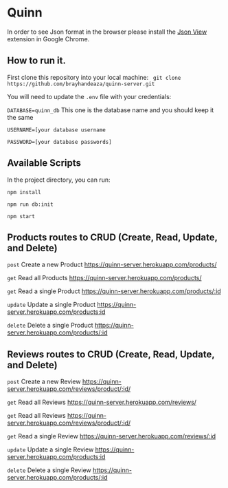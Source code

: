 # Quinn

In order to see Json format in the browser please install the [Json View](https://chrome.google.com/webstore/detail/jsonview/chklaanhfefbnpoihckbnefhakgolnmc?utm_source=chrome-ntp-icon) extension in Google Chrome.

## How to run it.

First clone this repository into your local machine: `` git clone https://github.com/brayhandeaza/quinn-server.git``

You will need to update the `.env` file with your credentials: 

`DATABASE=quinn_db` This one is the database name and you should keep it the same

`USERNAME=[your database username`

`PASSWORD=[your database passwords]`


## Available Scripts

In the project directory, you can run:

`npm install`

`npm run db:init`

`npm start`

## Products routes to CRUD (Create, Read, Update, and Delete) 
`post` Create a new Product https://quinn-server.herokuapp.com/products/

`get` Read all Products https://quinn-server.herokuapp.com/products/

`get` Read a single Product https://quinn-server.herokuapp.com/products/:id

`update` Update a single Product https://quinn-server.herokuapp.com/products:id

`delete` Delete a single Product https://quinn-server.herokuapp.com/products/:id

## Reviews routes to CRUD (Create, Read, Update, and Delete) 
`post` Create a new Review https://quinn-server.herokuapp.com/reviews/product/:id/

`get` Read all Reviews https://quinn-server.herokuapp.com/reviews/

`get` Read all Reviews https://quinn-server.herokuapp.com/reviews/product/:id/

`get` Read a single Review https://quinn-server.herokuapp.com/reviews/:id

`update` Update a  single Review https://quinn-server.herokuapp.com/products:id

`delete` Delete a single Review https://quinn-server.herokuapp.com/products/:id

